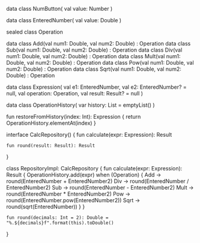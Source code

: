 data class NumButton(
    val value: Number
)

data class EnteredNumber(
    val value: Double
)

sealed class Operation

data class Add(val num1: Double, val num2: Double) : Operation
data class Sub(val num1: Double, val num2: Double) : Operation
data class Div(val num1: Double, val num2: Double) : Operation
data class Mult(val num1: Double, val num2: Double) : Operation
data class Pow(val num1: Double, val num2: Double) : Operation
data class Sqrt(val num1: Double, val num2: Double) : Operation

data class Expression(
    val e1: EnteredNumber,
    val e2: EnteredNumber? = null,
    val operation: Operation,
    val result: Result? = null
)

data class OperationHistory(
    var history: List<Expression> = emptyList()
)

fun restoreFromHistory(index: Int): Expression {
    return OperationHistory.elementAt(index)
}

interface CalcRepository() {
    fun calculate(expr: Expression): Result

    fun round(result: Result): Result
}


class RepositoryImpl: CalcRepository  {
    fun calculate(expr: Expression): Result {
        OperationHistory.add(expr)
        when (Operation) {
            Add -> round(EnteredNumber + EnteredNumber2)
            Div -> round(EnteredNumber / EnteredNumber2)
            Sub -> round(EnteredNumber - EnteredNumber2)
            Mult -> round(EnteredNumber * EnteredNumber2)
            Pow -> round(EnteredNumber.pow(EnteredNumber2))
            Sqrt -> round(sqrt(EnteredNumber))
        }
    }

    fun round(decimals: Int = 2): Double = "%.${decimals}f".format(this).toDouble()

}
